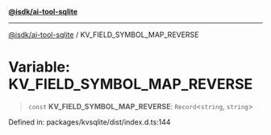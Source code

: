 [**@isdk/ai-tool-sqlite**](../README.md)

***

[@isdk/ai-tool-sqlite](../globals.md) / KV\_FIELD\_SYMBOL\_MAP\_REVERSE

# Variable: KV\_FIELD\_SYMBOL\_MAP\_REVERSE

> `const` **KV\_FIELD\_SYMBOL\_MAP\_REVERSE**: `Record`\<`string`, `string`\>

Defined in: packages/kvsqlite/dist/index.d.ts:144
